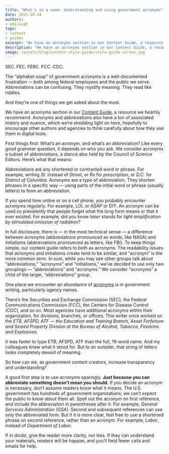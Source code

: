```yaml
---
title: "What's in a name: Understanding and using government acronyms"
date: 2015-10-14
authors:
- emileigh
tags:
- content
- guides
excerpt: "We have an acronyms section in our Content Guide, a resource we heartily recommend. Acronyms and abbreviations also have a ton of associated history and nuance, which we’re shedding light on here, hopefully to encourage other authors and agencies to think carefully about how they use them in digital tools."
description: "We have an acronyms section in our Content Guide, a resource we heartily recommend. Acronyms and abbreviations also have a ton of associated history and nuance, which we’re shedding light on here, hopefully to encourage other authors and agencies to think carefully about how they use them in digital tools."
image: /assets/blog/content-style-guide/style-guide-screen.jpg
---
```

SEC. FEC. FERC. FCC. CDC.

The “alphabet soup” of government acronyms is a well-documented frustration — both among federal employees and the public we serve. Abbreviations can be confusing. They mystify meaning. They read like riddles.

And they’re one of things we get asked about the most.

We have an acronyms section in our [Content Guide](https://pages.18f.gov/content-guide/acroynms-and-abbreviations/), a resource we heartily recommend. Acronyms and abbreviations also have a ton of associated history and nuance, which we’re shedding light on here, hopefully to encourage other authors and agencies to think carefully about how they use them in digital tools.

First things first: What’s an acronym, and what’s an abbreviation? Like every good grammar question, it depends on who you ask. We consider acronyms a subset of abbreviations, a stance also held by the Council of Science Editors. Here’s what that means:

Abbreviations are any shortened or contracted word or phrase. For example, writing *St*. instead of *Street*, or *Rx* for *prescription*, or *D.C.* for *District of Columbia*. Acronyms are a type of abbreviation. They shorten phrases in a specific way — using parts of the initial word or phrase (usually letters) to form an abbreviation.

If you spend time online or on a cell phone, you probably encounter acronyms regularly. For example, LOL or ASAP or DIY. An acronym can be used so prevalently that people forget what the long form means or that it ever existed. For example, did you know *laser* stands for *light amplification by stimulated emission of radiation*?

In full disclosure, there is — in the most technical sense — a difference between acronyms (abbreviations pronounced as words, like NASA) and initialisms (abbreviations pronounced as letters, like FBI). To keep things simple, our content guide refers to both as acronyms. The readability issues that acronyms and initialisms create tend to be similar, and “acronym” is the more common term. In sum, while you may see other groups talk about “abbreviations,” “acronyms” and “initialisms,” we’ve decided to use only two groupings — “abbreviations” and “acronyms.” We consider “acronyms” a child of the larger, “abbreviations” group.

One place we encounter an abundance of [acronyms](https://github.com/unitedstates/acronym) is in government writing, particularly agency names.

There’s the Securities and Exchange Commission (SEC), the Federal Communications Commission (FCC), the Centers for Disease Control (CDC), and so on. Most agencies have additional acronyms within their organization, for divisions, branches, or offices. This writer once worked on the *ETB, AFSPD, ATF — the Education and Training Branch, Asset Forfeiture and Seized Property Division at the Bureau of Alcohol, Tobacco, Firearms and Explosives.*

It was faster to type ETB, AFSPD, ATF than the full, 19-word name. And my colleagues knew what it stood for. But to an outsider, that string of letters looks completely devoid of meaning.

So how can we, as government content creators, increase transparency and understanding?

A good first step is to use acronyms sparingly. **Just because you can abbreviate something doesn’t mean you should.** If you decide an acronym is necessary, don’t assume readers know what it means. The U.S. government has hundreds of government organizations; we can’t expect the public to know about them all. Spell out the acronym on first reference, and include the abbreviation in parentheses after it. For example, *General Services Administration (GSA)*. Second and subsequent references can use only the abbreviated form. But if it is more clear, feel free to use a shortened phrase on second reference, rather than an acronym. For example, *Labor*, instead of *Department of Labor*.

If in doubt, give the reader more clarity, not less. If they can understand your materials, readers will be happier, and you’ll field fewer calls and emails for help.
